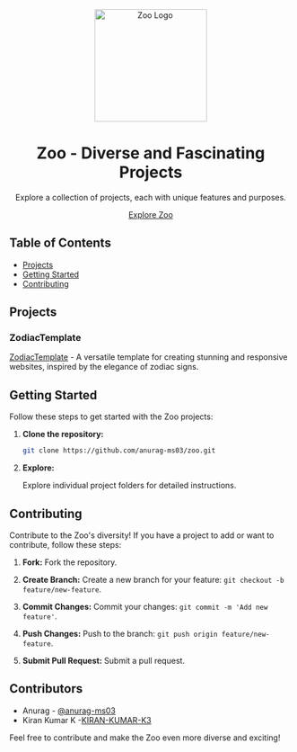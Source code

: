 
<div align="center">
  <img src="https://encrypted-tbn0.gstatic.com/images?q=tbn:ANd9GcQlwourRlsnPU6gTXuhHP4V8LifXcQJnn3WYA&usqp=CAU" alt="Zoo Logo" width="200">
  <h1>Zoo - Diverse and Fascinating Projects</h1>
  <p>Explore a collection of projects, each with unique features and purposes.</p>
  <a href="https://github.com/anurag-ms03/zoo">Explore Zoo</a>
</div>

## Table of Contents

- [Projects](#projects)
- [Getting Started](#getting-started)
- [Contributing](#contributing)

## Projects

### ZodiacTemplate

[ZodiacTemplate](https://github.com/anurag-ms03/zoo/tree/main/ZodiacTemplate) - A versatile template for creating stunning and responsive websites, inspired by the elegance of zodiac signs.


## Getting Started

Follow these steps to get started with the Zoo projects:

1. **Clone the repository:**

   ```bash
   git clone https://github.com/anurag-ms03/zoo.git
   ```

2. **Explore:**

   Explore individual project folders for detailed instructions.

## Contributing

Contribute to the Zoo's diversity! If you have a project to add or want to contribute, follow these steps:

1. **Fork:**
   Fork the repository.

2. **Create Branch:**
   Create a new branch for your feature: `git checkout -b feature/new-feature`.

3. **Commit Changes:**
   Commit your changes: `git commit -m 'Add new feature'`.

4. **Push Changes:**
   Push to the branch: `git push origin feature/new-feature`.

5. **Submit Pull Request:**
   Submit a pull request.

## Contributors

- Anurag - [@anurag-ms03](https://github.com/anurag-ms03)
- Kiran Kumar K -[KIRAN-KUMAR-K3](https://github.com/KIRAN-KUMAR-K3)
  
Feel free to contribute and make the Zoo even more diverse and exciting!
```
